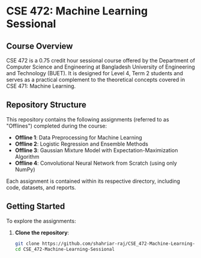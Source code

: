 # CSE 472: Machine Learning Sessional

## Course Overview

CSE 472 is a 0.75 credit hour sessional course offered by the Department of Computer Science and Engineering at Bangladesh University of Engineering and Technology (BUET). It is designed for Level 4, Term 2 students and serves as a practical complement to the theoretical concepts covered in CSE 471: Machine Learning.

## Repository Structure

This repository contains the following assignments (referred to as "Offlines") completed during the course:

- **Offline 1**: Data Preprocessing for Machine Learning 
- **Offline 2**: Logistic Regression and Ensemble Methods
- **Offline 3**: Gaussian Mixture Model with Expectation-Maximization Algorithm
- **Offline 4**: Convolutional Neural Network from Scratch (using only NumPy)

Each assignment is contained within its respective directory, including code, datasets, and reports.

## Getting Started

To explore the assignments:

1. **Clone the repository**:

   ```bash
   git clone https://github.com/shahriar-raj/CSE_472-Machine-Learning-Sessional.git
   cd CSE_472-Machine-Learning-Sessional

